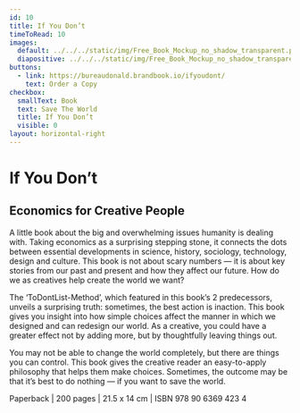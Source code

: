 ```yaml
---
id: 10
title: If You Don’t
timeToRead: 10
images:
  default: ../../../static/img/Free_Book_Mockup_no_shadow_transparent.png
  diapositive: ../../../static/img/Free_Book_Mockup_no_shadow_transparent.png
buttons:
  - link: https://bureaudonald.brandbook.io/ifyoudont/
    text: Order a Copy
checkbox:
  smallText: Book
  text: Save The World
  title: If You Don’t
  visible: 0
layout: horizontal-right
---
```


# If You Don’t

## Economics for Creative People

A little book about the big and overwhelming issues humanity is dealing with. Taking economics as a surprising stepping stone, it connects the dots between essential developments in science, history, sociology, technology, design and culture. This book is not about scary numbers — it is about key stories from our past and present and how they affect our future. How do we as creatives help create the world we want?

The ‘ToDontList-Method’, which featured in this book’s 2 predecessors, unveils a surprising truth: sometimes, the best action is inaction. This book gives you insight into how simple choices affect the manner in which we designed and can redesign our world. As a creative, you could have a greater effect not by adding more, but by thoughtfully leaving things out.

You may not be able to change the world completely, but there are things you can control. This book gives the creative reader an easy-to-apply philosophy that helps them make choices. Sometimes, the outcome may be that it’s best to do nothing — if you want to save the world.

Paperback | 200 pages | 21.5 x 14 cm | ISBN 978 90 6369 423 4
